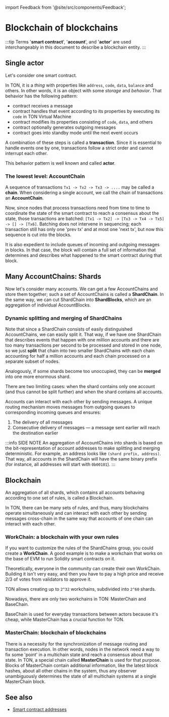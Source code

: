 import Feedback from '@site/src/components/Feedback';

# Blockchain of blockchains


:::tip
Terms '**smart contract**', '**account**', and '**actor**' are used interchangeably in this document to describe a blockchain entity.
:::

## Single actor

Let's consider one smart contract.

In TON, it is a _thing_ with properties like `address`, `code`, `data`, `balance` and others. In other words, it is an object with some _storage_ and _behavior_.
That behavior has the following pattern:
* contract receives a message
* contract handles that event according to its properties by executing its `code` in TON Virtual Machine
* contract modifies its properties consisting of `code`, `data`, and others
* contract optionally generates outgoing messages
* contract goes into standby mode until the next event occurs

A combination of these steps is called a **transaction**. Since it is essential to handle events one by one, transactions follow a strict order and cannot interrupt each other.

This behavior pattern is well known and called **actor**.

### The lowest level: AccountChain

A sequence of transactions `Tx1 -> Tx2 -> Tx3 -> ....` may be called a **chain**. When considering a single account, we call the chain of transactions an **AccountChain**.

Now, since nodes that process transactions need from time to time to coordinate the state of the smart contract to reach a consensus about the state, those transactions are batched:
`[Tx1 -> Tx2] -> [Tx3 -> Tx4 -> Tx5] -> [] -> [Tx6]`.
Batching does not intervene in sequencing; each transaction still has only one 'prev tx' and at most one 'next tx', but now this sequence is cut into the blocks. 

It is also expedient to include queues of incoming and outgoing messages in blocks. In that case, the block will contain a full set of information that determines and describes what happened to the smart contract during that block.

## Many AccountChains: Shards

Now let's consider many accounts. We can get a few AccountChains and store them together; such a set of AccountChains is called a **ShardChain**. In the same way, we can cut ShardChain into **ShardBlocks**, which are an aggregation of individual AccountBlocks.

### Dynamic splitting and merging of ShardChains

Note that since a ShardChain consists of easily distinguished AccountChains, we can easily split it. That way, if we have one ShardChain that describes events that happen with one million accounts and there are too many transactions per second to be processed and stored in one node, so we just **split** that chain into two smaller ShardChains with each chain accounting for half a million accounts and each chain processed on a separate subset of nodes.

Analogously, if some shards become too unoccupied, they can be **merged** into one more enormous shard.

There are two limiting cases: when the shard contains only one account (and thus cannot be split further) and when the shard contains all accounts.

Accounts can interact with each other by sending messages.  A unique routing mechanism moves messages from outgoing queues to corresponding incoming queues and ensures:
1. The delivery of all messages
2. Consecutive delivery of messages — a message sent earlier will reach the destination earlier

:::info SIDE NOTE
An aggregation of AccountChains into shards is based on the bit-representation of account addresses to make splitting and merging deterministic. For example, an address looks like `(shard prefix, address)`. That way, all accounts in the ShardChain will have the same binary prefix (for instance, all addresses will start with `0b00101`).
:::


## Blockchain

An aggregation of all shards, which contains all accounts behaving according to one set of rules, is called a Blockchain.

In TON, there can be many sets of rules, and thus, many blockchains operate simultaneously and can interact with each other by sending messages cross-chain in the same way that accounts of one chain can interact with each other.

### WorkChain: a blockchain with your own rules

If you want to customize the rules of the ShardChains group, you could create a **WorkChain**. A good example is to make a workchain that works on the base of EVM to run Solidity smart contracts on it.


Theoretically, everyone in the community can create their own WorkChain. Building it isn't very easy, and then you have to pay a high price and receive 2/3 of votes from validators to approve it.

TON allows creating up to `2^32` workchains, subdivided into `2^60` shards.

Nowadays, there are only two workchains in TON: MasterChain and BaseChain.

BaseChain is used for everyday transactions between actors because it's cheap, while MasterChain has a crucial function for TON.

### MasterChain: blockchain of blockchains

There is a necessity for the synchronization of message routing and transaction execution. In other words, nodes in the network need a way to fix some 'point' in a multichain state and reach a consensus about that state. In TON, a special chain called **MasterChain** is used for that purpose. Blocks of MasterChain contain additional information, like the latest block hashes, about all other chains in the system, thus any observer unambiguously determines the state of all multichain systems at a single MasterChain block.

## See also
- [Smart contract addresses](/v3/concepts/dive-into-ton/ton-blockchain/smart-contract-addresses/)
<Feedback />

